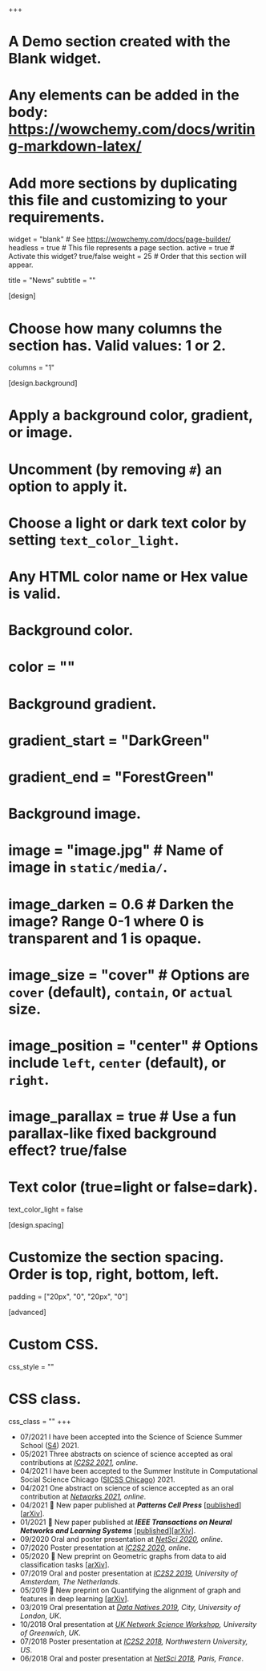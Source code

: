 +++
# A Demo section created with the Blank widget.
# Any elements can be added in the body: https://wowchemy.com/docs/writing-markdown-latex/
# Add more sections by duplicating this file and customizing to your requirements.

widget = "blank"  # See https://wowchemy.com/docs/page-builder/
headless = true  # This file represents a page section.
active = true  # Activate this widget? true/false
weight = 25  # Order that this section will appear.

title = "News"
subtitle = ""

[design]
  # Choose how many columns the section has. Valid values: 1 or 2.
  columns = "1"

[design.background]
  # Apply a background color, gradient, or image.
  #   Uncomment (by removing `#`) an option to apply it.
  #   Choose a light or dark text color by setting `text_color_light`.
  #   Any HTML color name or Hex value is valid.

  # Background color.
  # color = ""
  
  # Background gradient.
  # gradient_start = "DarkGreen"
  # gradient_end = "ForestGreen"
  
  # Background image.
  # image = "image.jpg"  # Name of image in `static/media/`.
  # image_darken = 0.6  # Darken the image? Range 0-1 where 0 is transparent and 1 is opaque.
  # image_size = "cover"  #  Options are `cover` (default), `contain`, or `actual` size.
  # image_position = "center"  # Options include `left`, `center` (default), or `right`.
  # image_parallax = true  # Use a fun parallax-like fixed background effect? true/false
  
  # Text color (true=light or false=dark).
  text_color_light = false

[design.spacing]
  # Customize the section spacing. Order is top, right, bottom, left.
  padding = ["20px", "0", "20px", "0"]

[advanced]
 # Custom CSS. 
 css_style = ""
 
 # CSS class.
 css_class = ""
+++
- 07/2021 I have been accepted into the Science of Science Summer School ([S4](https://scienceofscience.org/)) 2021.
- 05/2021 Three abstracts on science of science accepted as oral contributions at *[IC2S2 2021](https://ic2s2-2021.ethz.ch/), online*.
- 04/2021 I have been accepted to the Summer Institute in Computational
Social Science Chicago ([SICSS Chicago](https://sicss.io/2021/chicago/)) 2021.
- 04/2021 One abstract on science of science accepted as an oral contribution at *[Networks 2021](https://networks2021.net/), online*.
- 04/2021 :book: New paper published at ***Patterns Cell Press*** [[published](https://www.cell.com/patterns/fulltext/S2666-3899(21)00057-X)][[arXiv](https://arxiv.org/abs/2005.04081)].
- 01/2021 :book: New paper published at ***IEEE Transactions on Neural Networks and Learning Systems*** [[published](https://ieeexplore.ieee.org/document/9319542)][[arXiv](https://arxiv.org/abs/1905.12921)].
- 09/2020 Oral and poster presentation at *[NetSci 2020](https://netsci2020.netscisociety.net/), online*.
- 07/2020 Poster presentation at *[IC2S2 2020](http://2020.ic2s2.org/6th-international-conference-computational-social-science), online*.
- 05/2020 :book: New preprint on Geometric graphs from data to aid classification tasks [[arXiv](https://arxiv.org/abs/2005.04081)].
- 07/2019 Oral and poster presentation at *[IC2S2 2019](https://2019.ic2s2.org/), University of Amsterdam, The Netherlands*.
- 05/2019 :book: New preprint on Quantifying the alignment of graph and features in deep learning [[arXiv](https://arxiv.org/abs/1905.12921)].
- 03/2019 Oral presentation at *[Data Natives 2019](https://datanatives.tumblr.com/), City, University of London, UK*.
- 10/2018 Oral presentation at *[UK Network Science Workshop](https://sites.google.com/view/2nd-uk-netsci-workshop), University of Greenwich, UK*.
- 07/2018 Poster presentation at *[IC2S2 2018](https://www.kellogg.northwestern.edu/news-events/conference/ic2s2/2018.aspx), Northwestern University, US*.
- 06/2018 Oral and poster presentation at *[NetSci 2018](https://netsci2018.wixsite.com/netsci2018), Paris, France*.
